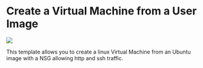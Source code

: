 # Create a Virtual Machine from a User Image

<a href="https://portal.azure.com/#create/Microsoft.Template/uri/https%3A%2F%2Fraw.githubusercontent.com%2FDarylsCorner%2FARM-Templates%2Fmaster%2Fvm-from-linux-image%2Ftemplate.json" target="_blank">
    <img src="http://azuredeploy.net/deploybutton.png"/>
</a>






This template allows you to create a linux Virtual Machine from an Ubuntu image with a NSG allowing http and ssh traffic.

